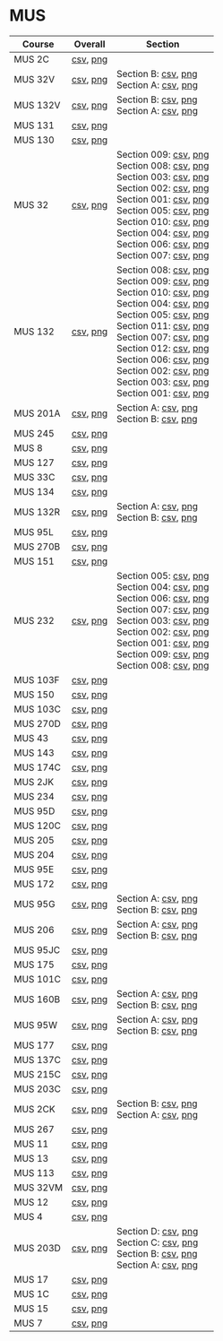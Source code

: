 # MUS

| Course | Overall | Section |
| ------ | ------- | ------- |
| MUS 2C | [csv](https://github.com/UCSD-Historical-Enrollment-Data/2024Spring/blob/main/overall/MUS%202C.csv), [png](https://raw.githubusercontent.com/UCSD-Historical-Enrollment-Data/2024Spring/main/plot_overall/MUS%202C.png) |  |
| MUS 32V | [csv](https://github.com/UCSD-Historical-Enrollment-Data/2024Spring/blob/main/overall/MUS%2032V.csv), [png](https://raw.githubusercontent.com/UCSD-Historical-Enrollment-Data/2024Spring/main/plot_overall/MUS%2032V.png) | Section B: [csv](https://github.com/UCSD-Historical-Enrollment-Data/2024Spring/blob/main/section/MUS%2032V_B.csv), [png](https://raw.githubusercontent.com/UCSD-Historical-Enrollment-Data/2024Spring/main/plot_section/MUS%2032V_B.png)<br>Section A: [csv](https://github.com/UCSD-Historical-Enrollment-Data/2024Spring/blob/main/section/MUS%2032V_A.csv), [png](https://raw.githubusercontent.com/UCSD-Historical-Enrollment-Data/2024Spring/main/plot_section/MUS%2032V_A.png) |
| MUS 132V | [csv](https://github.com/UCSD-Historical-Enrollment-Data/2024Spring/blob/main/overall/MUS%20132V.csv), [png](https://raw.githubusercontent.com/UCSD-Historical-Enrollment-Data/2024Spring/main/plot_overall/MUS%20132V.png) | Section B: [csv](https://github.com/UCSD-Historical-Enrollment-Data/2024Spring/blob/main/section/MUS%20132V_B.csv), [png](https://raw.githubusercontent.com/UCSD-Historical-Enrollment-Data/2024Spring/main/plot_section/MUS%20132V_B.png)<br>Section A: [csv](https://github.com/UCSD-Historical-Enrollment-Data/2024Spring/blob/main/section/MUS%20132V_A.csv), [png](https://raw.githubusercontent.com/UCSD-Historical-Enrollment-Data/2024Spring/main/plot_section/MUS%20132V_A.png) |
| MUS 131 | [csv](https://github.com/UCSD-Historical-Enrollment-Data/2024Spring/blob/main/overall/MUS%20131.csv), [png](https://raw.githubusercontent.com/UCSD-Historical-Enrollment-Data/2024Spring/main/plot_overall/MUS%20131.png) |  |
| MUS 130 | [csv](https://github.com/UCSD-Historical-Enrollment-Data/2024Spring/blob/main/overall/MUS%20130.csv), [png](https://raw.githubusercontent.com/UCSD-Historical-Enrollment-Data/2024Spring/main/plot_overall/MUS%20130.png) |  |
| MUS 32 | [csv](https://github.com/UCSD-Historical-Enrollment-Data/2024Spring/blob/main/overall/MUS%2032.csv), [png](https://raw.githubusercontent.com/UCSD-Historical-Enrollment-Data/2024Spring/main/plot_overall/MUS%2032.png) | Section 009: [csv](https://github.com/UCSD-Historical-Enrollment-Data/2024Spring/blob/main/section/MUS%2032_009.csv), [png](https://raw.githubusercontent.com/UCSD-Historical-Enrollment-Data/2024Spring/main/plot_section/MUS%2032_009.png)<br>Section 008: [csv](https://github.com/UCSD-Historical-Enrollment-Data/2024Spring/blob/main/section/MUS%2032_008.csv), [png](https://raw.githubusercontent.com/UCSD-Historical-Enrollment-Data/2024Spring/main/plot_section/MUS%2032_008.png)<br>Section 003: [csv](https://github.com/UCSD-Historical-Enrollment-Data/2024Spring/blob/main/section/MUS%2032_003.csv), [png](https://raw.githubusercontent.com/UCSD-Historical-Enrollment-Data/2024Spring/main/plot_section/MUS%2032_003.png)<br>Section 002: [csv](https://github.com/UCSD-Historical-Enrollment-Data/2024Spring/blob/main/section/MUS%2032_002.csv), [png](https://raw.githubusercontent.com/UCSD-Historical-Enrollment-Data/2024Spring/main/plot_section/MUS%2032_002.png)<br>Section 001: [csv](https://github.com/UCSD-Historical-Enrollment-Data/2024Spring/blob/main/section/MUS%2032_001.csv), [png](https://raw.githubusercontent.com/UCSD-Historical-Enrollment-Data/2024Spring/main/plot_section/MUS%2032_001.png)<br>Section 005: [csv](https://github.com/UCSD-Historical-Enrollment-Data/2024Spring/blob/main/section/MUS%2032_005.csv), [png](https://raw.githubusercontent.com/UCSD-Historical-Enrollment-Data/2024Spring/main/plot_section/MUS%2032_005.png)<br>Section 010: [csv](https://github.com/UCSD-Historical-Enrollment-Data/2024Spring/blob/main/section/MUS%2032_010.csv), [png](https://raw.githubusercontent.com/UCSD-Historical-Enrollment-Data/2024Spring/main/plot_section/MUS%2032_010.png)<br>Section 004: [csv](https://github.com/UCSD-Historical-Enrollment-Data/2024Spring/blob/main/section/MUS%2032_004.csv), [png](https://raw.githubusercontent.com/UCSD-Historical-Enrollment-Data/2024Spring/main/plot_section/MUS%2032_004.png)<br>Section 006: [csv](https://github.com/UCSD-Historical-Enrollment-Data/2024Spring/blob/main/section/MUS%2032_006.csv), [png](https://raw.githubusercontent.com/UCSD-Historical-Enrollment-Data/2024Spring/main/plot_section/MUS%2032_006.png)<br>Section 007: [csv](https://github.com/UCSD-Historical-Enrollment-Data/2024Spring/blob/main/section/MUS%2032_007.csv), [png](https://raw.githubusercontent.com/UCSD-Historical-Enrollment-Data/2024Spring/main/plot_section/MUS%2032_007.png) |
| MUS 132 | [csv](https://github.com/UCSD-Historical-Enrollment-Data/2024Spring/blob/main/overall/MUS%20132.csv), [png](https://raw.githubusercontent.com/UCSD-Historical-Enrollment-Data/2024Spring/main/plot_overall/MUS%20132.png) | Section 008: [csv](https://github.com/UCSD-Historical-Enrollment-Data/2024Spring/blob/main/section/MUS%20132_008.csv), [png](https://raw.githubusercontent.com/UCSD-Historical-Enrollment-Data/2024Spring/main/plot_section/MUS%20132_008.png)<br>Section 009: [csv](https://github.com/UCSD-Historical-Enrollment-Data/2024Spring/blob/main/section/MUS%20132_009.csv), [png](https://raw.githubusercontent.com/UCSD-Historical-Enrollment-Data/2024Spring/main/plot_section/MUS%20132_009.png)<br>Section 010: [csv](https://github.com/UCSD-Historical-Enrollment-Data/2024Spring/blob/main/section/MUS%20132_010.csv), [png](https://raw.githubusercontent.com/UCSD-Historical-Enrollment-Data/2024Spring/main/plot_section/MUS%20132_010.png)<br>Section 004: [csv](https://github.com/UCSD-Historical-Enrollment-Data/2024Spring/blob/main/section/MUS%20132_004.csv), [png](https://raw.githubusercontent.com/UCSD-Historical-Enrollment-Data/2024Spring/main/plot_section/MUS%20132_004.png)<br>Section 005: [csv](https://github.com/UCSD-Historical-Enrollment-Data/2024Spring/blob/main/section/MUS%20132_005.csv), [png](https://raw.githubusercontent.com/UCSD-Historical-Enrollment-Data/2024Spring/main/plot_section/MUS%20132_005.png)<br>Section 011: [csv](https://github.com/UCSD-Historical-Enrollment-Data/2024Spring/blob/main/section/MUS%20132_011.csv), [png](https://raw.githubusercontent.com/UCSD-Historical-Enrollment-Data/2024Spring/main/plot_section/MUS%20132_011.png)<br>Section 007: [csv](https://github.com/UCSD-Historical-Enrollment-Data/2024Spring/blob/main/section/MUS%20132_007.csv), [png](https://raw.githubusercontent.com/UCSD-Historical-Enrollment-Data/2024Spring/main/plot_section/MUS%20132_007.png)<br>Section 012: [csv](https://github.com/UCSD-Historical-Enrollment-Data/2024Spring/blob/main/section/MUS%20132_012.csv), [png](https://raw.githubusercontent.com/UCSD-Historical-Enrollment-Data/2024Spring/main/plot_section/MUS%20132_012.png)<br>Section 006: [csv](https://github.com/UCSD-Historical-Enrollment-Data/2024Spring/blob/main/section/MUS%20132_006.csv), [png](https://raw.githubusercontent.com/UCSD-Historical-Enrollment-Data/2024Spring/main/plot_section/MUS%20132_006.png)<br>Section 002: [csv](https://github.com/UCSD-Historical-Enrollment-Data/2024Spring/blob/main/section/MUS%20132_002.csv), [png](https://raw.githubusercontent.com/UCSD-Historical-Enrollment-Data/2024Spring/main/plot_section/MUS%20132_002.png)<br>Section 003: [csv](https://github.com/UCSD-Historical-Enrollment-Data/2024Spring/blob/main/section/MUS%20132_003.csv), [png](https://raw.githubusercontent.com/UCSD-Historical-Enrollment-Data/2024Spring/main/plot_section/MUS%20132_003.png)<br>Section 001: [csv](https://github.com/UCSD-Historical-Enrollment-Data/2024Spring/blob/main/section/MUS%20132_001.csv), [png](https://raw.githubusercontent.com/UCSD-Historical-Enrollment-Data/2024Spring/main/plot_section/MUS%20132_001.png) |
| MUS 201A | [csv](https://github.com/UCSD-Historical-Enrollment-Data/2024Spring/blob/main/overall/MUS%20201A.csv), [png](https://raw.githubusercontent.com/UCSD-Historical-Enrollment-Data/2024Spring/main/plot_overall/MUS%20201A.png) | Section A: [csv](https://github.com/UCSD-Historical-Enrollment-Data/2024Spring/blob/main/section/MUS%20201A_A.csv), [png](https://raw.githubusercontent.com/UCSD-Historical-Enrollment-Data/2024Spring/main/plot_section/MUS%20201A_A.png)<br>Section B: [csv](https://github.com/UCSD-Historical-Enrollment-Data/2024Spring/blob/main/section/MUS%20201A_B.csv), [png](https://raw.githubusercontent.com/UCSD-Historical-Enrollment-Data/2024Spring/main/plot_section/MUS%20201A_B.png) |
| MUS 245 | [csv](https://github.com/UCSD-Historical-Enrollment-Data/2024Spring/blob/main/overall/MUS%20245.csv), [png](https://raw.githubusercontent.com/UCSD-Historical-Enrollment-Data/2024Spring/main/plot_overall/MUS%20245.png) |  |
| MUS 8 | [csv](https://github.com/UCSD-Historical-Enrollment-Data/2024Spring/blob/main/overall/MUS%208.csv), [png](https://raw.githubusercontent.com/UCSD-Historical-Enrollment-Data/2024Spring/main/plot_overall/MUS%208.png) |  |
| MUS 127 | [csv](https://github.com/UCSD-Historical-Enrollment-Data/2024Spring/blob/main/overall/MUS%20127.csv), [png](https://raw.githubusercontent.com/UCSD-Historical-Enrollment-Data/2024Spring/main/plot_overall/MUS%20127.png) |  |
| MUS 33C | [csv](https://github.com/UCSD-Historical-Enrollment-Data/2024Spring/blob/main/overall/MUS%2033C.csv), [png](https://raw.githubusercontent.com/UCSD-Historical-Enrollment-Data/2024Spring/main/plot_overall/MUS%2033C.png) |  |
| MUS 134 | [csv](https://github.com/UCSD-Historical-Enrollment-Data/2024Spring/blob/main/overall/MUS%20134.csv), [png](https://raw.githubusercontent.com/UCSD-Historical-Enrollment-Data/2024Spring/main/plot_overall/MUS%20134.png) |  |
| MUS 132R | [csv](https://github.com/UCSD-Historical-Enrollment-Data/2024Spring/blob/main/overall/MUS%20132R.csv), [png](https://raw.githubusercontent.com/UCSD-Historical-Enrollment-Data/2024Spring/main/plot_overall/MUS%20132R.png) | Section A: [csv](https://github.com/UCSD-Historical-Enrollment-Data/2024Spring/blob/main/section/MUS%20132R_A.csv), [png](https://raw.githubusercontent.com/UCSD-Historical-Enrollment-Data/2024Spring/main/plot_section/MUS%20132R_A.png)<br>Section B: [csv](https://github.com/UCSD-Historical-Enrollment-Data/2024Spring/blob/main/section/MUS%20132R_B.csv), [png](https://raw.githubusercontent.com/UCSD-Historical-Enrollment-Data/2024Spring/main/plot_section/MUS%20132R_B.png) |
| MUS 95L | [csv](https://github.com/UCSD-Historical-Enrollment-Data/2024Spring/blob/main/overall/MUS%2095L.csv), [png](https://raw.githubusercontent.com/UCSD-Historical-Enrollment-Data/2024Spring/main/plot_overall/MUS%2095L.png) |  |
| MUS 270B | [csv](https://github.com/UCSD-Historical-Enrollment-Data/2024Spring/blob/main/overall/MUS%20270B.csv), [png](https://raw.githubusercontent.com/UCSD-Historical-Enrollment-Data/2024Spring/main/plot_overall/MUS%20270B.png) |  |
| MUS 151 | [csv](https://github.com/UCSD-Historical-Enrollment-Data/2024Spring/blob/main/overall/MUS%20151.csv), [png](https://raw.githubusercontent.com/UCSD-Historical-Enrollment-Data/2024Spring/main/plot_overall/MUS%20151.png) |  |
| MUS 232 | [csv](https://github.com/UCSD-Historical-Enrollment-Data/2024Spring/blob/main/overall/MUS%20232.csv), [png](https://raw.githubusercontent.com/UCSD-Historical-Enrollment-Data/2024Spring/main/plot_overall/MUS%20232.png) | Section 005: [csv](https://github.com/UCSD-Historical-Enrollment-Data/2024Spring/blob/main/section/MUS%20232_005.csv), [png](https://raw.githubusercontent.com/UCSD-Historical-Enrollment-Data/2024Spring/main/plot_section/MUS%20232_005.png)<br>Section 004: [csv](https://github.com/UCSD-Historical-Enrollment-Data/2024Spring/blob/main/section/MUS%20232_004.csv), [png](https://raw.githubusercontent.com/UCSD-Historical-Enrollment-Data/2024Spring/main/plot_section/MUS%20232_004.png)<br>Section 006: [csv](https://github.com/UCSD-Historical-Enrollment-Data/2024Spring/blob/main/section/MUS%20232_006.csv), [png](https://raw.githubusercontent.com/UCSD-Historical-Enrollment-Data/2024Spring/main/plot_section/MUS%20232_006.png)<br>Section 007: [csv](https://github.com/UCSD-Historical-Enrollment-Data/2024Spring/blob/main/section/MUS%20232_007.csv), [png](https://raw.githubusercontent.com/UCSD-Historical-Enrollment-Data/2024Spring/main/plot_section/MUS%20232_007.png)<br>Section 003: [csv](https://github.com/UCSD-Historical-Enrollment-Data/2024Spring/blob/main/section/MUS%20232_003.csv), [png](https://raw.githubusercontent.com/UCSD-Historical-Enrollment-Data/2024Spring/main/plot_section/MUS%20232_003.png)<br>Section 002: [csv](https://github.com/UCSD-Historical-Enrollment-Data/2024Spring/blob/main/section/MUS%20232_002.csv), [png](https://raw.githubusercontent.com/UCSD-Historical-Enrollment-Data/2024Spring/main/plot_section/MUS%20232_002.png)<br>Section 001: [csv](https://github.com/UCSD-Historical-Enrollment-Data/2024Spring/blob/main/section/MUS%20232_001.csv), [png](https://raw.githubusercontent.com/UCSD-Historical-Enrollment-Data/2024Spring/main/plot_section/MUS%20232_001.png)<br>Section 009: [csv](https://github.com/UCSD-Historical-Enrollment-Data/2024Spring/blob/main/section/MUS%20232_009.csv), [png](https://raw.githubusercontent.com/UCSD-Historical-Enrollment-Data/2024Spring/main/plot_section/MUS%20232_009.png)<br>Section 008: [csv](https://github.com/UCSD-Historical-Enrollment-Data/2024Spring/blob/main/section/MUS%20232_008.csv), [png](https://raw.githubusercontent.com/UCSD-Historical-Enrollment-Data/2024Spring/main/plot_section/MUS%20232_008.png) |
| MUS 103F | [csv](https://github.com/UCSD-Historical-Enrollment-Data/2024Spring/blob/main/overall/MUS%20103F.csv), [png](https://raw.githubusercontent.com/UCSD-Historical-Enrollment-Data/2024Spring/main/plot_overall/MUS%20103F.png) |  |
| MUS 150 | [csv](https://github.com/UCSD-Historical-Enrollment-Data/2024Spring/blob/main/overall/MUS%20150.csv), [png](https://raw.githubusercontent.com/UCSD-Historical-Enrollment-Data/2024Spring/main/plot_overall/MUS%20150.png) |  |
| MUS 103C | [csv](https://github.com/UCSD-Historical-Enrollment-Data/2024Spring/blob/main/overall/MUS%20103C.csv), [png](https://raw.githubusercontent.com/UCSD-Historical-Enrollment-Data/2024Spring/main/plot_overall/MUS%20103C.png) |  |
| MUS 270D | [csv](https://github.com/UCSD-Historical-Enrollment-Data/2024Spring/blob/main/overall/MUS%20270D.csv), [png](https://raw.githubusercontent.com/UCSD-Historical-Enrollment-Data/2024Spring/main/plot_overall/MUS%20270D.png) |  |
| MUS 43 | [csv](https://github.com/UCSD-Historical-Enrollment-Data/2024Spring/blob/main/overall/MUS%2043.csv), [png](https://raw.githubusercontent.com/UCSD-Historical-Enrollment-Data/2024Spring/main/plot_overall/MUS%2043.png) |  |
| MUS 143 | [csv](https://github.com/UCSD-Historical-Enrollment-Data/2024Spring/blob/main/overall/MUS%20143.csv), [png](https://raw.githubusercontent.com/UCSD-Historical-Enrollment-Data/2024Spring/main/plot_overall/MUS%20143.png) |  |
| MUS 174C | [csv](https://github.com/UCSD-Historical-Enrollment-Data/2024Spring/blob/main/overall/MUS%20174C.csv), [png](https://raw.githubusercontent.com/UCSD-Historical-Enrollment-Data/2024Spring/main/plot_overall/MUS%20174C.png) |  |
| MUS 2JK | [csv](https://github.com/UCSD-Historical-Enrollment-Data/2024Spring/blob/main/overall/MUS%202JK.csv), [png](https://raw.githubusercontent.com/UCSD-Historical-Enrollment-Data/2024Spring/main/plot_overall/MUS%202JK.png) |  |
| MUS 234 | [csv](https://github.com/UCSD-Historical-Enrollment-Data/2024Spring/blob/main/overall/MUS%20234.csv), [png](https://raw.githubusercontent.com/UCSD-Historical-Enrollment-Data/2024Spring/main/plot_overall/MUS%20234.png) |  |
| MUS 95D | [csv](https://github.com/UCSD-Historical-Enrollment-Data/2024Spring/blob/main/overall/MUS%2095D.csv), [png](https://raw.githubusercontent.com/UCSD-Historical-Enrollment-Data/2024Spring/main/plot_overall/MUS%2095D.png) |  |
| MUS 120C | [csv](https://github.com/UCSD-Historical-Enrollment-Data/2024Spring/blob/main/overall/MUS%20120C.csv), [png](https://raw.githubusercontent.com/UCSD-Historical-Enrollment-Data/2024Spring/main/plot_overall/MUS%20120C.png) |  |
| MUS 205 | [csv](https://github.com/UCSD-Historical-Enrollment-Data/2024Spring/blob/main/overall/MUS%20205.csv), [png](https://raw.githubusercontent.com/UCSD-Historical-Enrollment-Data/2024Spring/main/plot_overall/MUS%20205.png) |  |
| MUS 204 | [csv](https://github.com/UCSD-Historical-Enrollment-Data/2024Spring/blob/main/overall/MUS%20204.csv), [png](https://raw.githubusercontent.com/UCSD-Historical-Enrollment-Data/2024Spring/main/plot_overall/MUS%20204.png) |  |
| MUS 95E | [csv](https://github.com/UCSD-Historical-Enrollment-Data/2024Spring/blob/main/overall/MUS%2095E.csv), [png](https://raw.githubusercontent.com/UCSD-Historical-Enrollment-Data/2024Spring/main/plot_overall/MUS%2095E.png) |  |
| MUS 172 | [csv](https://github.com/UCSD-Historical-Enrollment-Data/2024Spring/blob/main/overall/MUS%20172.csv), [png](https://raw.githubusercontent.com/UCSD-Historical-Enrollment-Data/2024Spring/main/plot_overall/MUS%20172.png) |  |
| MUS 95G | [csv](https://github.com/UCSD-Historical-Enrollment-Data/2024Spring/blob/main/overall/MUS%2095G.csv), [png](https://raw.githubusercontent.com/UCSD-Historical-Enrollment-Data/2024Spring/main/plot_overall/MUS%2095G.png) | Section A: [csv](https://github.com/UCSD-Historical-Enrollment-Data/2024Spring/blob/main/section/MUS%2095G_A.csv), [png](https://raw.githubusercontent.com/UCSD-Historical-Enrollment-Data/2024Spring/main/plot_section/MUS%2095G_A.png)<br>Section B: [csv](https://github.com/UCSD-Historical-Enrollment-Data/2024Spring/blob/main/section/MUS%2095G_B.csv), [png](https://raw.githubusercontent.com/UCSD-Historical-Enrollment-Data/2024Spring/main/plot_section/MUS%2095G_B.png) |
| MUS 206 | [csv](https://github.com/UCSD-Historical-Enrollment-Data/2024Spring/blob/main/overall/MUS%20206.csv), [png](https://raw.githubusercontent.com/UCSD-Historical-Enrollment-Data/2024Spring/main/plot_overall/MUS%20206.png) | Section A: [csv](https://github.com/UCSD-Historical-Enrollment-Data/2024Spring/blob/main/section/MUS%20206_A.csv), [png](https://raw.githubusercontent.com/UCSD-Historical-Enrollment-Data/2024Spring/main/plot_section/MUS%20206_A.png)<br>Section B: [csv](https://github.com/UCSD-Historical-Enrollment-Data/2024Spring/blob/main/section/MUS%20206_B.csv), [png](https://raw.githubusercontent.com/UCSD-Historical-Enrollment-Data/2024Spring/main/plot_section/MUS%20206_B.png) |
| MUS 95JC | [csv](https://github.com/UCSD-Historical-Enrollment-Data/2024Spring/blob/main/overall/MUS%2095JC.csv), [png](https://raw.githubusercontent.com/UCSD-Historical-Enrollment-Data/2024Spring/main/plot_overall/MUS%2095JC.png) |  |
| MUS 175 | [csv](https://github.com/UCSD-Historical-Enrollment-Data/2024Spring/blob/main/overall/MUS%20175.csv), [png](https://raw.githubusercontent.com/UCSD-Historical-Enrollment-Data/2024Spring/main/plot_overall/MUS%20175.png) |  |
| MUS 101C | [csv](https://github.com/UCSD-Historical-Enrollment-Data/2024Spring/blob/main/overall/MUS%20101C.csv), [png](https://raw.githubusercontent.com/UCSD-Historical-Enrollment-Data/2024Spring/main/plot_overall/MUS%20101C.png) |  |
| MUS 160B | [csv](https://github.com/UCSD-Historical-Enrollment-Data/2024Spring/blob/main/overall/MUS%20160B.csv), [png](https://raw.githubusercontent.com/UCSD-Historical-Enrollment-Data/2024Spring/main/plot_overall/MUS%20160B.png) | Section A: [csv](https://github.com/UCSD-Historical-Enrollment-Data/2024Spring/blob/main/section/MUS%20160B_A.csv), [png](https://raw.githubusercontent.com/UCSD-Historical-Enrollment-Data/2024Spring/main/plot_section/MUS%20160B_A.png)<br>Section B: [csv](https://github.com/UCSD-Historical-Enrollment-Data/2024Spring/blob/main/section/MUS%20160B_B.csv), [png](https://raw.githubusercontent.com/UCSD-Historical-Enrollment-Data/2024Spring/main/plot_section/MUS%20160B_B.png) |
| MUS 95W | [csv](https://github.com/UCSD-Historical-Enrollment-Data/2024Spring/blob/main/overall/MUS%2095W.csv), [png](https://raw.githubusercontent.com/UCSD-Historical-Enrollment-Data/2024Spring/main/plot_overall/MUS%2095W.png) | Section A: [csv](https://github.com/UCSD-Historical-Enrollment-Data/2024Spring/blob/main/section/MUS%2095W_A.csv), [png](https://raw.githubusercontent.com/UCSD-Historical-Enrollment-Data/2024Spring/main/plot_section/MUS%2095W_A.png)<br>Section B: [csv](https://github.com/UCSD-Historical-Enrollment-Data/2024Spring/blob/main/section/MUS%2095W_B.csv), [png](https://raw.githubusercontent.com/UCSD-Historical-Enrollment-Data/2024Spring/main/plot_section/MUS%2095W_B.png) |
| MUS 177 | [csv](https://github.com/UCSD-Historical-Enrollment-Data/2024Spring/blob/main/overall/MUS%20177.csv), [png](https://raw.githubusercontent.com/UCSD-Historical-Enrollment-Data/2024Spring/main/plot_overall/MUS%20177.png) |  |
| MUS 137C | [csv](https://github.com/UCSD-Historical-Enrollment-Data/2024Spring/blob/main/overall/MUS%20137C.csv), [png](https://raw.githubusercontent.com/UCSD-Historical-Enrollment-Data/2024Spring/main/plot_overall/MUS%20137C.png) |  |
| MUS 215C | [csv](https://github.com/UCSD-Historical-Enrollment-Data/2024Spring/blob/main/overall/MUS%20215C.csv), [png](https://raw.githubusercontent.com/UCSD-Historical-Enrollment-Data/2024Spring/main/plot_overall/MUS%20215C.png) |  |
| MUS 203C | [csv](https://github.com/UCSD-Historical-Enrollment-Data/2024Spring/blob/main/overall/MUS%20203C.csv), [png](https://raw.githubusercontent.com/UCSD-Historical-Enrollment-Data/2024Spring/main/plot_overall/MUS%20203C.png) |  |
| MUS 2CK | [csv](https://github.com/UCSD-Historical-Enrollment-Data/2024Spring/blob/main/overall/MUS%202CK.csv), [png](https://raw.githubusercontent.com/UCSD-Historical-Enrollment-Data/2024Spring/main/plot_overall/MUS%202CK.png) | Section B: [csv](https://github.com/UCSD-Historical-Enrollment-Data/2024Spring/blob/main/section/MUS%202CK_B.csv), [png](https://raw.githubusercontent.com/UCSD-Historical-Enrollment-Data/2024Spring/main/plot_section/MUS%202CK_B.png)<br>Section A: [csv](https://github.com/UCSD-Historical-Enrollment-Data/2024Spring/blob/main/section/MUS%202CK_A.csv), [png](https://raw.githubusercontent.com/UCSD-Historical-Enrollment-Data/2024Spring/main/plot_section/MUS%202CK_A.png) |
| MUS 267 | [csv](https://github.com/UCSD-Historical-Enrollment-Data/2024Spring/blob/main/overall/MUS%20267.csv), [png](https://raw.githubusercontent.com/UCSD-Historical-Enrollment-Data/2024Spring/main/plot_overall/MUS%20267.png) |  |
| MUS 11 | [csv](https://github.com/UCSD-Historical-Enrollment-Data/2024Spring/blob/main/overall/MUS%2011.csv), [png](https://raw.githubusercontent.com/UCSD-Historical-Enrollment-Data/2024Spring/main/plot_overall/MUS%2011.png) |  |
| MUS 13 | [csv](https://github.com/UCSD-Historical-Enrollment-Data/2024Spring/blob/main/overall/MUS%2013.csv), [png](https://raw.githubusercontent.com/UCSD-Historical-Enrollment-Data/2024Spring/main/plot_overall/MUS%2013.png) |  |
| MUS 113 | [csv](https://github.com/UCSD-Historical-Enrollment-Data/2024Spring/blob/main/overall/MUS%20113.csv), [png](https://raw.githubusercontent.com/UCSD-Historical-Enrollment-Data/2024Spring/main/plot_overall/MUS%20113.png) |  |
| MUS 32VM | [csv](https://github.com/UCSD-Historical-Enrollment-Data/2024Spring/blob/main/overall/MUS%2032VM.csv), [png](https://raw.githubusercontent.com/UCSD-Historical-Enrollment-Data/2024Spring/main/plot_overall/MUS%2032VM.png) |  |
| MUS 12 | [csv](https://github.com/UCSD-Historical-Enrollment-Data/2024Spring/blob/main/overall/MUS%2012.csv), [png](https://raw.githubusercontent.com/UCSD-Historical-Enrollment-Data/2024Spring/main/plot_overall/MUS%2012.png) |  |
| MUS 4 | [csv](https://github.com/UCSD-Historical-Enrollment-Data/2024Spring/blob/main/overall/MUS%204.csv), [png](https://raw.githubusercontent.com/UCSD-Historical-Enrollment-Data/2024Spring/main/plot_overall/MUS%204.png) |  |
| MUS 203D | [csv](https://github.com/UCSD-Historical-Enrollment-Data/2024Spring/blob/main/overall/MUS%20203D.csv), [png](https://raw.githubusercontent.com/UCSD-Historical-Enrollment-Data/2024Spring/main/plot_overall/MUS%20203D.png) | Section D: [csv](https://github.com/UCSD-Historical-Enrollment-Data/2024Spring/blob/main/section/MUS%20203D_D.csv), [png](https://raw.githubusercontent.com/UCSD-Historical-Enrollment-Data/2024Spring/main/plot_section/MUS%20203D_D.png)<br>Section C: [csv](https://github.com/UCSD-Historical-Enrollment-Data/2024Spring/blob/main/section/MUS%20203D_C.csv), [png](https://raw.githubusercontent.com/UCSD-Historical-Enrollment-Data/2024Spring/main/plot_section/MUS%20203D_C.png)<br>Section B: [csv](https://github.com/UCSD-Historical-Enrollment-Data/2024Spring/blob/main/section/MUS%20203D_B.csv), [png](https://raw.githubusercontent.com/UCSD-Historical-Enrollment-Data/2024Spring/main/plot_section/MUS%20203D_B.png)<br>Section A: [csv](https://github.com/UCSD-Historical-Enrollment-Data/2024Spring/blob/main/section/MUS%20203D_A.csv), [png](https://raw.githubusercontent.com/UCSD-Historical-Enrollment-Data/2024Spring/main/plot_section/MUS%20203D_A.png) |
| MUS 17 | [csv](https://github.com/UCSD-Historical-Enrollment-Data/2024Spring/blob/main/overall/MUS%2017.csv), [png](https://raw.githubusercontent.com/UCSD-Historical-Enrollment-Data/2024Spring/main/plot_overall/MUS%2017.png) |  |
| MUS 1C | [csv](https://github.com/UCSD-Historical-Enrollment-Data/2024Spring/blob/main/overall/MUS%201C.csv), [png](https://raw.githubusercontent.com/UCSD-Historical-Enrollment-Data/2024Spring/main/plot_overall/MUS%201C.png) |  |
| MUS 15 | [csv](https://github.com/UCSD-Historical-Enrollment-Data/2024Spring/blob/main/overall/MUS%2015.csv), [png](https://raw.githubusercontent.com/UCSD-Historical-Enrollment-Data/2024Spring/main/plot_overall/MUS%2015.png) |  |
| MUS 7 | [csv](https://github.com/UCSD-Historical-Enrollment-Data/2024Spring/blob/main/overall/MUS%207.csv), [png](https://raw.githubusercontent.com/UCSD-Historical-Enrollment-Data/2024Spring/main/plot_overall/MUS%207.png) |  |
